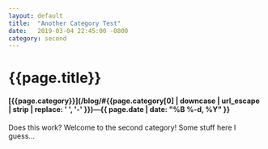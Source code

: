 ```yaml
---
layout: default
title:  "Another Category Test"
date:   2019-03-04 22:45:00 -0800
category: second
---
```

# {{page.title}}

#### [{{page.category}}](/blog/#{{page.category[0] | downcase | url_escape | strip | replace: ' ', '-' }})&mdash;{{ page.date | date: "%B %-d, %Y" }} 

Does this work?
Welcome to the second category!
Some stuff here I guess...
